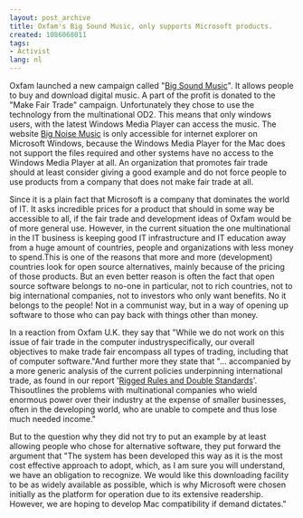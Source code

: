 ```yaml
---
layout: post_archive
title: Oxfam's Big Sound Music, only supports Microsoft products.
created: 1086068011
tags:
- Activist
lang: nl
---
```

Oxfam launched a new campaign called "[Big Sound Music](http://www.bignoisemusic.com)". It allows people to buy and download digital music. A part of the profit is donated to the "Make Fair Trade" campaign. Unfortunately they chose to use the technology from the multinational OD2. This means that only windows users, with the latest Windows Media Player can access the music. <!--break-->
The website [Big Noise Music](http://www.bignoisemusic.com) is only accessible for internet explorer on Microsoft Windows, because the Windows Media Player for the Mac does not support the files required and other systems have no access to the Windows Media Player at all. An organization that promotes fair trade should at least consider giving a good example and do not force people to use products from a company that does not make fair trade at all.

Since it is a plain fact that Microsoft is a company that dominates the world of IT. It asks incredible prices for a product that should in some way be accessible to all, if the fair trade and development ideas of Oxfam would be of more general use. However, in the current situation the one multinational in the IT business is keeping good IT infrastructure and IT education away from a huge amount of countries, people and organizations with less money to spend.This is one of the reasons that more and more (development) countries look for open source alternatives, mainly because of the pricing of those products. But an even better reason is often the fact that open source software belongs to no-one in particular, not to rich countries, not to big international companies, not to investors who only want benefits. No it belongs to the people! Not in a communist way, but in a way of opening up software to those who can pay back with things other than money. 

In a reaction from Oxfam U.K. they say that "While we do not work on this issue of fair trade in the computer industryspecifically, our overall objectives to make trade fair encompass all types of trading, including that of computer software."And further more they state that "... accompanied by a more generic analysis of the current policies underpinning international trade, as found in our report '[Rigged Rules and Double Standards](http://www.maketradefair.com/en/index.php?file=03042002121618.htm)'. Thisoutlines the problems with multinational companies who wield enormous power over their industry at the expense of smaller businesses, often in the developing world, who are unable to compete and thus lose much needed income."

But to the question why they did not try to put an example by at least allowing people who chose for alternative software, they put forward the argument that "The system has been developed this way as it is the most cost effective approach to adopt, which, as I am sure you will understand, we have an obligation to recognize. We would like this downloading facility to be as widely available as possible, which is why Microsoft were chosen initially as the platform for operation due to its extensive readership. However, we are hoping to develop Mac compatibility if demand dictates."
